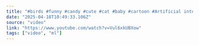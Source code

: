 ```yaml
---
title: "#birds #funny #candy #cute #cat #baby #cartoon #Artificial intelligence#satisfying #relaxing"
date: "2025-04-18T10:49:33.106Z"
source: "video"
link: "https://www.youtube.com/watch?v=Vul6xkUBXow"
tags: ["video", "ml"]
---
```



